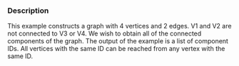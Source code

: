 ### Description
This example constructs a graph with 4 vertices and 2 edges. V1 and V2 are not connected to V3 or V4. We wish to obtain all of the connected components of the graph. The output of the example is a list of component IDs. All vertices with the same ID can be reached from any vertex with the same ID.
